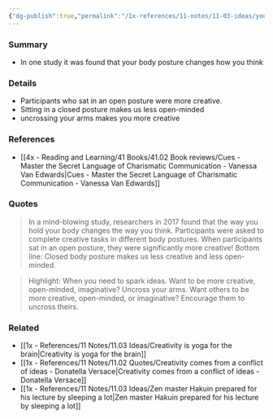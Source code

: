 ```yaml
---
{"dg-publish":true,"permalink":"/1x-references/11-notes/11-03-ideas/your-body-posture-changes-how-you-think/","title":"Your body posture changes how you think","created":"2024-08-18T12:00:23.076+03:00","updated":"2024-08-18T19:47:24.944+03:00"}
---
```



### Summary
- In one study it was found that your body posture changes how you think

### Details
- Participants who sat in an open posture were more creative.
- Sitting in a closed posture makes us less open-minded
- uncrossing your arms makes you more creative

### References
- [[4x - Reading and Learning/41 Books/41.02 Book reviews/Cues - Master the Secret Language of Charismatic Communication - Vanessa Van Edwards\|Cues - Master the Secret Language of Charismatic Communication - Vanessa Van Edwards]]

### Quotes
> In a mind-blowing study, researchers in 2017 found that the way you hold your body changes the way you think. Participants were asked to complete creative tasks in different body postures. When participants sat in an open posture, they were significantly more creative! Bottom line: Closed body posture makes us less creative and less open-minded.

> Highlight: When you need to spark ideas. Want to be more creative, open-minded, imaginative? Uncross your arms. Want others to be more creative, open-minded, or imaginative? Encourage them to uncross theirs.

### Related
- [[1x - References/11 Notes/11.03 Ideas/Creativity is yoga for the brain\|Creativity is yoga for the brain]]
- [[1x - References/11 Notes/11.02 Quotes/Creativity comes from a conflict of ideas - Donatella Versace\|Creativity comes from a conflict of ideas - Donatella Versace]]
- [[1x - References/11 Notes/11.03 Ideas/Zen master Hakuin prepared for his lecture by sleeping a lot\|Zen master Hakuin prepared for his lecture by sleeping a lot]]